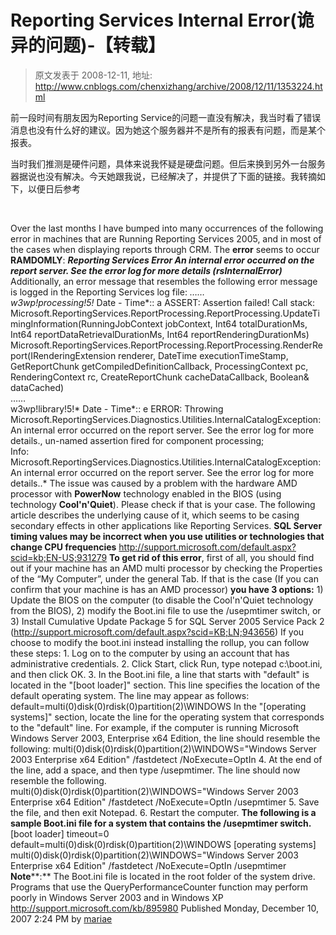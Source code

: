 # Reporting Services Internal Error(诡异的问题)-【转载】 
> 原文发表于 2008-12-11, 地址: http://www.cnblogs.com/chenxizhang/archive/2008/12/11/1353224.html 


前一段时间有朋友因为Reporting Service的问题一直没有解决，我当时看了错误消息也没有什么好的建议。因为她这个服务器并不是所有的报表有问题，而是某个报表。

 当时我们推测是硬件问题，具体来说我怀疑是硬盘问题。但后来换到另外一台服务器据说也没有解决。今天她跟我说，已经解决了，并提供了下面的链接。我转摘如下，以便日后参考

  

 Over the last months I have bumped into many occurrences of the following error in machines that are Running Reporting Services 2005, and in most of the cases when displaying reports through CRM. The **error** seems to occur **RAMDOMLY**: ***Reporting Services Error An internal error occurred on the report server. See the error log for more details (rsInternalError)*** Additionally, an error message that resembles the following error message is logged in the Reporting Services log file: *……   
w3wp!processing!5!* Date *-* Time*:: a ASSERT: Assertion failed! Call stack:   
Microsoft.ReportingServices.ReportProcessing.ReportProcessing.UpdateTimingInformation(RunningJobContext jobContext, Int64 totalDurationMs, Int64 reportDataRetrievalDurationMs, Int64 reportRenderingDurationMs)   
Microsoft.ReportingServices.ReportProcessing.ReportProcessing.RenderReport(IRenderingExtension renderer, DateTime executionTimeStamp, GetReportChunk getCompiledDefinitionCallback, ProcessingContext pc, RenderingContext rc, CreateReportChunk cacheDataCallback, Boolean& dataCached)   
……   
w3wp!library!5!* Date *-* Time*:: e ERROR: Throwing Microsoft.ReportingServices.Diagnostics.Utilities.InternalCatalogException: An internal error occurred on the report server. See the error log for more details., un-named assertion fired for component processing;   
Info: Microsoft.ReportingServices.Diagnostics.Utilities.InternalCatalogException: An internal error occurred on the report server. See the error log for more details..*  The issue was caused by a problem with the hardware AMD processor with **PowerNow** technology enabled in the BIOS (using technology **Cool'n'Quiet**). Please check if that is your case. The following article describes the underlying cause of it, which seems to be casing secondary effects in other applications like Reporting Services. **SQL Server timing values may be incorrect when you use utilities or technologies that change CPU frequencies** <http://support.microsoft.com/default.aspx?scid=kb;EN-US;931279> **To get rid of this error**, first of all, you should find out if your machine has an AMD multi processor by checking the Properties of the “My Computer”, under the general Tab. If that is the case (If you can confirm that your machine is has an AMD processor) **you have 3 options:** 1) Update the BIOS on the computer (to disable the Cool'n'Quiet technology from the BIOS), 2) modify the Boot.ini file to use the /usepmtimer switch, or 3) Install Cumulative Update Package 5 for SQL Server 2005 Service Pack 2 (<http://support.microsoft.com/default.aspx?scid=KB;LN;943656>) If you choose to modify the boot.ini instead installing the rollup, you can follow these steps: 1. Log on to the computer by using an account that has administrative credentials. 2. Click Start, click Run, type notepad c:\boot.ini, and then click OK. 3. In the Boot.ini file, a line that starts with "default" is located in the "[boot loader]" section. This line specifies the location of the default operating system. The line may appear as follows: default=multi(0)disk(0)rdisk(0)partition(2)\WINDOWS In the "[operating systems]" section, locate the line for the operating system that corresponds to the "default" line. For example, if the computer is running Microsoft Windows Server 2003, Enterprise x64 Edition, the line should resemble the following: multi(0)disk(0)rdisk(0)partition(2)\WINDOWS="Windows Server 2003 Enterprise x64 Edition" /fastdetect /NoExecute=OptIn 4. At the end of the line, add a space, and then type /usepmtimer. The line should now resemble the following. multi(0)disk(0)rdisk(0)partition(2)\WINDOWS="Windows Server 2003 Enterprise x64 Edition" /fastdetect /NoExecute=OptIn /usepmtimer 5. Save the file, and then exit Notepad. 6. Restart the computer. **The following is a sample Boot.ini file for a system that contains the /usepmtimer switch.**  [boot loader] timeout=0 default=multi(0)disk(0)rdisk(0)partition(2)\WINDOWS [operating systems] multi(0)disk(0)rdisk(0)partition(2)\WINDOWS="Windows Server 2003 Enterprise x64 Edition" /fastdetect /NoExecute=OptIn /usepmtimer **Note****:** The Boot.ini file is located in the root folder of the system drive. Programs that use the QueryPerformanceCounter function may perform poorly in Windows Server 2003 and in Windows XP <http://support.microsoft.com/kb/895980> Published Monday, December 10, 2007 2:24 PM by [mariae](http://blogs.msdn.com/user/Profile.aspx?UserID=113125)



























































